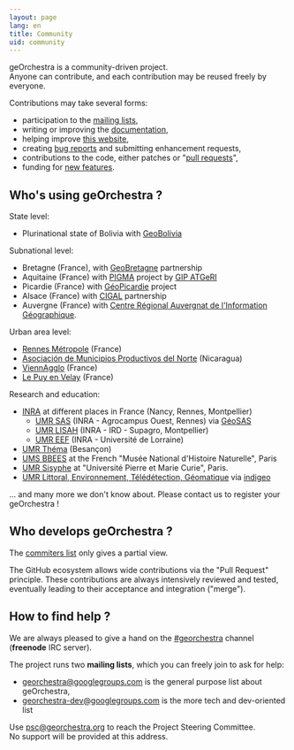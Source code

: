 ```yaml
---
layout: page
lang: en
title: Community
uid: community
---
```


geOrchestra is a community-driven project.  
Anyone can contribute, and each contribution may be reused freely by everyone.

Contributions may take several forms:

 * participation to the [mailing lists](https://groups.google.com/group/georchestra?hl=en),
 * writing or improving the [documentation](https://github.com/georchestra/georchestra/blob/master/README.md),
 * helping improve [this website](https://github.com/georchestra/georchestra.github.io),
 * creating [bug reports](https://github.com/georchestra/georchestra/issues) and submitting enhancement requests,
 * contributions to the code, either patches or "[pull requests](https://help.github.com/articles/creating-a-pull-request)",
 * funding for [new features](https://github.com/georchestra/georchestra/issues?direction=desc&labels=enhancement&page=1&sort=updated&state=open).


## Who's using geOrchestra ?

State level:

* Plurinational state of Bolivia with [GeoBolivia](http://geo.gob.bo/)

Subnational level:

 * Bretagne (France), with [GeoBretagne](http://www.geobretagne.fr) partnership
 * Aquitaine (France) with [PIGMA](http://www.pigma.org) project by [GIP ATGeRI](http://www.gipatgeri.fr/)
 * Picardie (France) with [GéoPicardie](http://www.geopicardie.fr/portail/) project
 * Alsace (France) with [CIGAL](http://www.cigalsace.org/portail/) partnership
 * Auvergne (France) with [Centre Régional Auvergnat de l'Information Géographique](http://craig.fr/).

Urban area level:

 * [Rennes Métropole](http://metropole.rennes.fr/) (France)
 * [Asociación de Municipios Productivos del Norte](http://www.amupnor.com/ide) (Nicaragua)
 * [ViennAgglo](http://www.paysviennois.fr/) (France)
 * [Le Puy en Velay](https://opendata.agglo-lepuyenvelay.fr/) (France)

Research and education:

 * [INRA](http://www.inra.fr/) at different places in France (Nancy, Rennes, Montpellier)
   * [UMR SAS](http://www6.rennes.inra.fr/umrsas/) (INRA - Agrocampus Ouest, Rennes) via [GéoSAS](http://geowww.agrocampus-ouest.fr/web/)
   * [UMR LISAH](http://www.umr-lisah.fr/) (INRA - IRD - Supagro, Montpellier)
   * [UMR EEF](https://www6.nancy.inra.fr/eef/) (INRA - Université de Lorraine)
 * [UMR Théma](http://thema.univ-fcomte.fr/) (Besançon)
 * [UMS BBEES](http://bbees.mnhn.fr/) at the French "Musée National d'Histoire Naturelle", Paris
 * [UMR Sisyphe](http://www.sisyphe.upmc.fr/) at "Université Pierre et Marie Curie", Paris.
 * [UMR Littoral, Environnement, Télédétection, Géomatique](https://letg.univ-nantes.fr/) via [indigeo](http://www.indigeo.fr/)

... and many more we don't know about. Please contact us to register your geOrchestra !


## Who develops geOrchestra ?


The [commiters list](https://github.com/orgs/georchestra/people) only gives a partial view.

The GitHub ecosystem allows wide contributions via the "Pull Request" principle. These contributions are always intensively reviewed and tested, eventually leading to their acceptance and integration ("merge").


## How to find help ?

We are always pleased to give a hand on the [#georchestra](https://kiwiirc.com/client/irc.freenode.net/georchestra) channel (**freenode** IRC server).

The project runs two **mailing lists**, which you can freely join to ask for help:

 * [georchestra@googlegroups.com](https://groups.google.com/group/georchestra?hl=fr) is the general purpose list about geOrchestra,
 * [georchestra-dev@googlegroups.com](https://groups.google.com/group/georchestra-dev?hl=fr) is the more tech and dev-oriented list

Use psc@georchestra.org to reach the Project Steering Committee.<br />
No support will be provided at this address.

